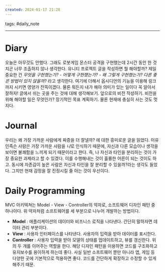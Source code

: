 ```yaml
---  
created: 2024-01-17 21:28  
---
```

tags: #daily_note

---
# Diary

오늘은 아무것도 안했다.
그래도 로봇게임 몬스터 공격을 구현했는데 2시간 동안 한 것치곤 너무 조촐하지 않나 생각한다.
유니티 프로젝트 글을 작성하면 뭘 해야할까? 제일 중요한 건 *무엇을 구현했는가? - 어떻게 구현했는가? - 왜 그렇게 구현했는가? 다른 좋은 방법이 있지 않을까?* 라고 생각한다. 여기에 더해서 옵시디언의 기능을 이용해 링크까지 시키면 영양가 잔뜩이겠다.
물론 뭐든지 내가 해야 의미가 있는 일이다 꼭 알아서 잘하자!
글에서 쉬는 곳을 주는 것에 대해 생각해보기.
앞으로의 비전 작성하기.
비전을 위해 해야할 일은 무엇인가? 장기적인 목표 계획하기. 물론 현재에 충실히 사는 것도 멋지다.

# Journal

우리는 왜 가장 가까운 사람에게 짜증을 더 잘낼까? 에 대한 흥미로운 글을 읽었다.
이유인즉슨 사람은 가장 가까운 사람을 *나*로 인식하기 때문에, 자신과 다른 모습이나 생각을 보이면 불쾌함을 느끼게 되기 때문이라고 한다. 즉, 나 자신과 타인을 분리하는 것이 가장 중요한 과제라고 할 수 있겠다. 이를 수행해내는 것이 훌륭한 어른이 되는 것이도 하고. 동시에 자존감이 높은 사람은 자신과 타인을 잘 분리할 수 있을까?라는 생각도 들었다.
그치만 현재 감정을 잘 진정시킬 줄 아는 것이 우선이다.

# Daily Programming

MVC 아키텍쳐는 Model - View - Controller의 약자로, 소프트웨어 디자인 패턴 중 하나이다. 위 약자처럼 소프트웨어를 세 부분으로 나누어 개발하는 방법이다.
- **Model** : 애플리케이션의 데이터와 비즈니스 로직을 나타낸다. 간단히 말하자면 데이터 관리 부분이다.
- **View** : 사용자 인터페이스를 나타낸다. 사용자의 입력을 받아 데이터를 표시한다.
- **Controller** : 사용자 입력을 받아 모델의 상태를 업데이트하고, 뷰를 갱신한다. 위의 두 개를 이어주는 역할을 한다.
해당 디자인 패턴을 이용하면 코드를 구조화하고 유지보수를 용이하게 하는데 좋다. 사실 일반 소프트웨어 뿐만 아니라 앱, 게임 등 다양한 곳에 기본적으로 적용하면 좋다. 코드를 간단하게 확장하고 수정할 수 있게 해주기 때문.